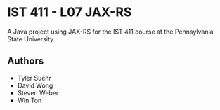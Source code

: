 # IST 411 - L07 JAX-RS
A Java project using JAX-RS for the IST 411 course at the Pennsylvania State University.

## Authors
* Tyler Suehr
* David Wong
* Steven Weber
* Win Ton
